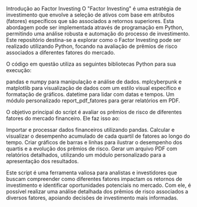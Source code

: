 Introdução ao Factor Investing
O "Factor Investing" é uma estratégia de investimento que envolve a seleção de ativos com base em atributos (fatores) específicos que são associados a retornos superiores. Esta abordagem pode ser implementada através de programação em Python, permitindo uma análise robusta e automação do processo de investimento. Este repositório destina-se a explorar como o Factor Investing pode ser realizado utilizando Python, focando na avaliação de prêmios de risco associados a diferentes fatores do mercado.


O código em questão utiliza as seguintes bibliotecas Python para sua execução:

pandas e numpy para manipulação e análise de dados.
mplcyberpunk e matplotlib para visualização de dados com um estilo visual específico e formatação de gráficos.
datetime para lidar com datas e tempos.
Um módulo personalizado report_pdf_fatores para gerar relatórios em PDF.


O objetivo principal do script é avaliar os prêmios de risco de diferentes fatores do mercado financeiro. Ele faz isso ao:

Importar e processar dados financeiros utilizando pandas.
Calcular e visualizar o desempenho acumulado de cada quartil de fatores ao longo do tempo.
Criar gráficos de barras e linhas para ilustrar o desempenho dos quartis e a evolução dos prêmios de risco.
Gerar um arquivo PDF com relatórios detalhados, utilizando um módulo personalizado para a apresentação dos resultados.


Este script é uma ferramenta valiosa para analistas e investidores que buscam compreender como diferentes fatores impactam os retornos de investimento e identificar oportunidades potenciais no mercado. Com ele, é possível realizar uma análise detalhada dos prêmios de risco associados a diversos fatores, apoiando decisões de investimento mais informadas.
